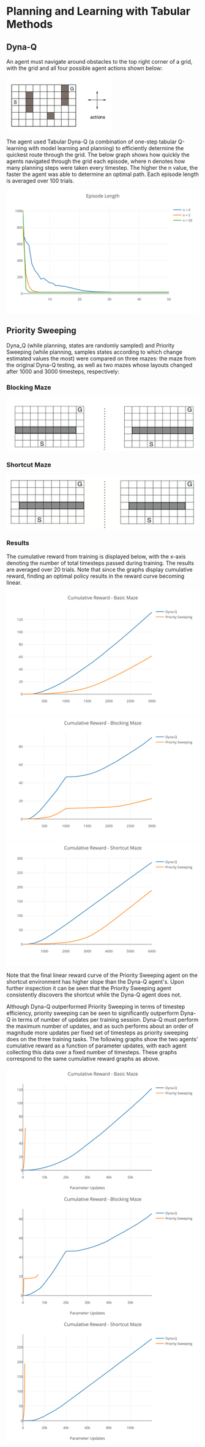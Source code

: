# Planning and Learning with Tabular Methods

## Dyna-Q
An agent must navigate around obstacles to the top right corner of a grid, with the grid and all four possible agent actions shown below:

<img src="./dyna_q/img/map.png">

The agent used Tabular Dyna-Q (a combination of one-step tabular Q-learning with model learning and planning) to efficiently determine the quickest route through the grid. The below graph shows how quickly the agents navigated through the grid each episode, where n denotes how many planning steps were taken every timestep. The higher the n value, the faster the agent was able to determine an optimal path. Each episode length is averaged over 100 trials.

<img src="./dyna_q/img/ep_lens.svg">


## Priority Sweeping

Dyna_Q (while planning, states are randomly sampled) and Priority Sweeping (while planning, samples states according to which change estimated values the most) were compared on three mazes: the maze from the original Dyna-Q testing, as well as two mazes whose layouts changed after 1000 and 3000 timesteps, respectively:

### Blocking Maze
<img src="./priority_sweeping/img/blocking_map.png">

### Shortcut Maze
<img src="./priority_sweeping/img/shortcut_map.png">

### Results
The cumulative reward from training is displayed below, with the x-axis denoting the number of total timesteps passed during training. The results are averaged over 20 trials. Note that since the graphs display cumulative reward, finding an optimal policy results in the reward curve becoming linear.

<img src="./priority_sweeping/img/basic.svg">
<img src="./priority_sweeping/img/blocking.svg">
<img src="./priority_sweeping/img/shortcut.svg">

Note that the final linear reward curve of the Priority Sweeping agent on the shortcut environment has higher slope than the Dyna-Q agent's. Upon further inspection it can be seen that the Priority Sweeping agent consistently discovers the shortcut while the Dyna-Q agent does not.

Although Dyna-Q outperformed Priority Sweeping in terms of timestep efficiency, priority sweeping can be seen to significantly outperform Dyna-Q in terms of number of updates per training session. Dyna-Q must perform the maximum number of updates, and as such performs about an order of magnitude more updates per fixed set of timesteps as priority sweeping does on the three training tasks. The following graphs show the two agents' cumulative reward as a function of parameter updates, with each agent collecting this data over a fixed number of timesteps. These graphs correspond to the same cumulative reward graphs as above.

<img src="./priority_sweeping/img/basic_param.svg">
<img src="./priority_sweeping/img/blocking_param.svg">
<img src="./priority_sweeping/img/shortcut_param.svg">
